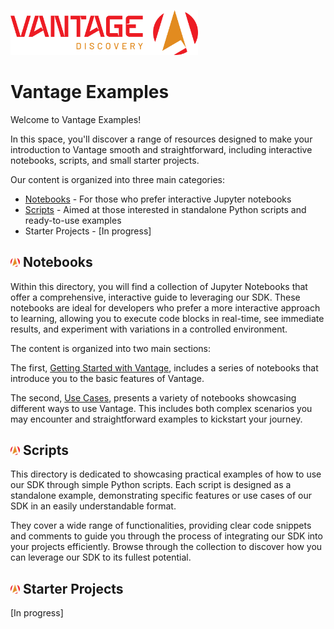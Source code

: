 <img src="../docs/assets/vantage_logo.png" title="Vantage Discovery Logo" width="300"/></br>

# Vantage Examples

Welcome to Vantage Examples!

In this space, you'll discover a range of resources designed to make your introduction to Vantage smooth and straightforward, including interactive notebooks, scripts, and small starter projects. 

Our content is organized into three main categories: 
- [Notebooks](./notebooks/) - For those who prefer interactive Jupyter notebooks
- [Scripts](./scripts/) - Aimed at those interested in standalone Python scripts and ready-to-use examples 
- Starter Projects - [In progress]

## <img src="../docs/assets/vantage_logo_small.png" title="Vantage Discovery Logo" width="15"/> Notebooks

Within this directory, you will find a collection of Jupyter Notebooks that offer a comprehensive, interactive guide to leveraging our SDK. These notebooks are ideal for developers who prefer a more interactive approach to learning, allowing you to execute code blocks in real-time, see immediate results, and experiment with variations in a controlled environment.

The content is organized into two main sections: 

The first, [Getting Started with Vantage](https://github.com/VantageDiscovery/vantage-sdk-python/tree/develop/examples/notebooks/getting_started), includes a series of notebooks that introduce you to the basic features of Vantage. 

The second, [Use Cases](https://github.com/VantageDiscovery/vantage-sdk-python/tree/develop/examples/notebooks/use_cases), presents a variety of notebooks showcasing different ways to use Vantage. This includes both complex scenarios you may encounter and straightforward examples to kickstart your journey.

## <img src="../docs/assets/vantage_logo_small.png" title="Vantage Discovery Logo" width="15"/> Scripts

This directory is dedicated to showcasing practical examples of how to use our SDK through simple Python scripts. Each script is designed as a standalone example, demonstrating specific features or use cases of our SDK in an easily understandable format.

They cover a wide range of functionalities, providing clear code snippets and comments to guide you through the process of integrating our SDK into your projects efficiently. Browse through the collection to discover how you can leverage our SDK to its fullest potential.

## <img src="../docs/assets/vantage_logo_small.png" title="Vantage Discovery Logo" width="15"/> Starter Projects

[In progress]